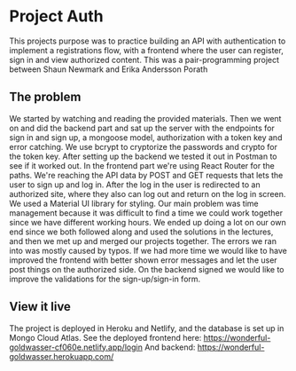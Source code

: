# Project Auth

This projects purpose was to practice building an API with authentication to implement a registrations flow, with a frontend where the user can register, 
sign in and view authorized content. This was a pair-programming project between Shaun Newmark and Erika Andersson Porath

## The problem

We started by watching and reading the provided materials. Then we went on and did the backend part and sat up the server with the endpoints for sign in
and sign up, a mongoose model, authorization with a token key and error catching. We use bcrypt to cryptorize the passwords and crypto for the token key. 
After setting up the backend we tested it out in Postman to see if it worked out.
In the frontend part we're using React Router for the paths. We're reaching the API data by POST and GET requests that lets the user to sign up and log in.
After the log in the user is redirected to an authorized site, where they also can log out and return on the log in screen. We used a Material UI library
for styling.
Our main problem was time management because it was difficult to find a time we could work together since we have different working hours. We ended up doing a lot on our own end since we both followed along and used the solutions in the lectures, and then we met up and merged our projects together. The errors we ran into was mostly caused by typos. If we had more time we would like to have improved the frontend with better shown error messages and let the user post things on the authorized side. On the backend signed we would like to improve the validations for the sign-up/sign-in form.

## View it live

The project is deployed in Heroku and Netlify, and the database is set up in Mongo Cloud Atlas.
See the deployed frontend here: https://wonderful-goldwasser-cf060e.netlify.app/login
And backend: https://wonderful-goldwasser.herokuapp.com/
